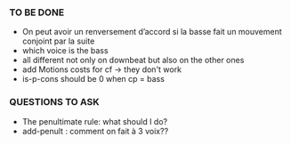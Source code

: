 ### TO BE DONE  
* On peut avoir un renversement d’accord si la basse fait un mouvement conjoint par la suite
* which voice is the bass
* all different not only on downbeat but also on the other ones
* add Motions costs for cf -> they don't work
* is-p-cons should be 0 when cp = bass

### QUESTIONS TO ASK
* The penultimate rule: what should I do?
* add-penult : comment on fait à 3 voix??